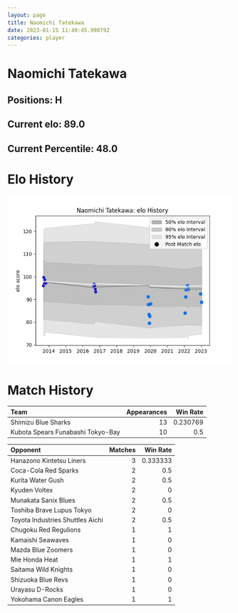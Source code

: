 ```yaml
---  
layout: page  
title: Naomichi Tatekawa  
date: 2023-01-15 11:49:45.990792  
categories: player  
---
```

# Naomichi Tatekawa

## Positions: H

## Current elo: 89.0

## Current Percentile: 48.0

# Elo History


![elo history](history_NaomichiTatekawa.png)
# Match History


| Team                              |   Appearances |   Win Rate |
|:----------------------------------|--------------:|-----------:|
| Shimizu Blue Sharks               |            13 |   0.230769 |
| Kubota Spears Funabashi Tokyo-Bay |            10 |   0.5      |

| Opponent                         |   Matches |   Win Rate |
|:---------------------------------|----------:|-----------:|
| Hanazono Kintetsu Liners         |         3 |   0.333333 |
| Coca-Cola Red Sparks             |         2 |   0.5      |
| Kurita Water Gush                |         2 |   0.5      |
| Kyuden Voltex                    |         2 |   0        |
| Munakata Sanix Blues             |         2 |   0.5      |
| Toshiba Brave Lupus Tokyo        |         2 |   0        |
| Toyota Industries Shuttles Aichi |         2 |   0.5      |
| Chugoku Red Regulions            |         1 |   1        |
| Kamaishi Seawaves                |         1 |   0        |
| Mazda Blue Zoomers               |         1 |   0        |
| Mie Honda Heat                   |         1 |   1        |
| Saitama Wild Knights             |         1 |   0        |
| Shizuoka Blue Revs               |         1 |   0        |
| Urayasu D-Rocks                  |         1 |   0        |
| Yokohama Canon Eagles            |         1 |   1        |